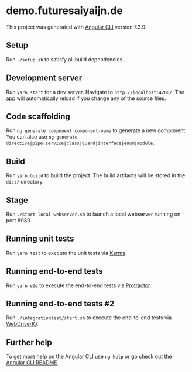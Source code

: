 # demo.futuresaiyaijn.de

This project was generated with [Angular CLI](https://github.com/angular/angular-cli) version 7.3.9.

## Setup

Run `./setup.sh` to satisfy all build dependencies.

## Development server

Run `yarn start` for a dev server. Navigate to `http://localhost:4200/`. The app will automatically reload if you change any of the source files.

## Code scaffolding

Run `ng generate component component-name` to generate a new component. You can also use `ng generate directive|pipe|service|class|guard|interface|enum|module`.

## Build

Run `yarn build` to build the project. The build artifacts will be stored in the `dist/` directory.

## Stage

Run `./start-local-webserver.sh` to launch a local webserver running on port 8080.

## Running unit tests

Run `yarn test` to execute the unit tests via [Karma](https://karma-runner.github.io).

## Running end-to-end tests

Run `yarn e2e` to execute the end-to-end tests via [Protractor](http://www.protractortest.org/).

## Running end-to-end tests #2

Run `./integrationtest/start.sh` to execute the end-to-end tests via [WebDriverIO](https://webdriver.io/).

## Further help

To get more help on the Angular CLI use `ng help` or go check out the [Angular CLI README](https://github.com/angular/angular-cli/blob/master/README.md).
